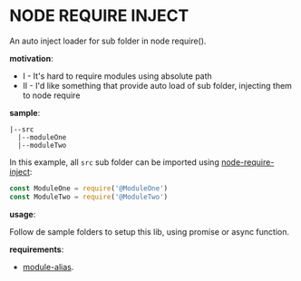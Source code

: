 NODE REQUIRE INJECT
===================

An auto inject loader for sub folder in node require().

**motivation**:

  - I - It's hard to require modules using absolute path
  - II - I'd like something that provide auto load of sub folder, injecting them to node require

**sample**:

```
|--src
  |--moduleOne
  |--moduleTwo
```

In this example, all `src` sub folder can be imported using [node-require-inject](https://github.com/rafaelkendrik/node-require-inject):

```js
const ModuleOne = require('@ModuleOne')
const ModuleTwo = require('@ModuleTwo')
```

**usage**:

Follow de sample folders to setup this lib, using promise or async function.

**requirements**:

  * [module-alias](https://github.com/ilearnio/module-alias).
